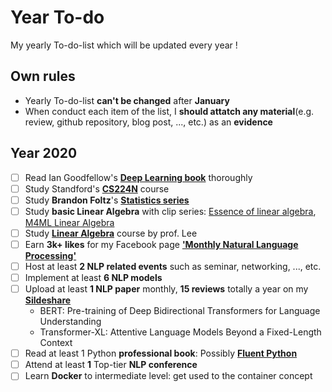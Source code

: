 # Year To-do
My yearly To-do-list which will be updated every year !


## Own rules
- Yearly To-do-list **can't be changed** after **January**
- When conduct each item of the list, I **should attatch any material**(e.g. review, github repository, blog post, ..., etc.) as an **evidence**

## Year 2020
- [ ] Read Ian Goodfellow's [**Deep Learning book**](http://www.deeplearningbook.org/) thoroughly
- [ ] Study Standford's [**CS224N**](https://www.youtube.com/playlist?list=PLoROMvodv4rOhcuXMZkNm7j3fVwBBY42z) course
- [ ] Study **Brandon Foltz**'s [**Statistics series**](https://www.youtube.com/user/BCFoltz/playlists)
- [ ] Study **basic Linear Algebra** with clip series: [Essence of linear algebra](https://www.youtube.com/playlist?list=PLZHQObOWTQDPD3MizzM2xVFitgF8hE_ab), [M4ML Linear Algebra](https://www.youtube.com/playlist?list=PLiiljHvN6z1_o1ztXTKWPrShrMrBLo5P3)
- [ ] Study [**Linear Algebra**](https://www.youtube.com/playlist?list=PLSN_PltQeOyjDGSghAf92VhdMBeaLZWR3) course by prof. Lee
- [ ] Earn **3k+ likes** for my Facebook page [**'Monthly Natural Language Processing'**](https://www.facebook.com/monthly.nlp)
- [ ] Host at least **2 NLP related events** such as seminar, networking, ..., etc.
- [ ] Implement at least **6 NLP models**
- [ ] Upload at least **1 NLP paper** monthly, **15 reviews** totally a year on my [**Sildeshare**](https://www.slideshare.net/HoonHeo5?fbclid=IwAR12hWoC0Tepz_2kFqLmFzidvFwh0hn_rG4WcXZlznxcapjFwY5fKXEsJV8)
  - BERT: Pre-training of Deep Bidirectional Transformers for Language Understanding
  - Transformer-XL: Attentive Language Models Beyond a Fixed-Length Context
- [ ] Read at least 1 Python **professional book**: Possibly [**Fluent Python**](https://www.amazon.com/Fluent-Python-Concise-Effective-Programming/dp/1491946008)
- [ ] Attend at least **1** Top-tier **NLP conference**
- [ ] Learn **Docker** to intermediate level: get used to the container concept
